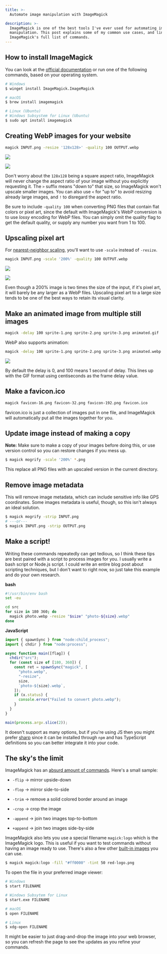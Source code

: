 ```yaml
---
title: >-
  Automate image manipulation with ImageMagick

description: >-
  ImageMagick is one of the best tools I've ever used for automating image
  manipulation. This post explains some of my common use cases, and links to
  ImageMagick's full list of commands.
---
```


## How to install ImageMagick

You can look at the
[official documentation](https://imagemagick.org/script/download.php) or run one
of the following commands, based on your operating system.

```sh
# Windows
$ winget install ImageMagick.ImageMagick

# macOS
$ brew install imagemagick

# Linux (Ubuntu)
# Windows Subsystem for Linux (Ubuntu)
$ sudo apt install imagemagick
```

## Creating WebP images for your website

```sh
magick INPUT.png -resize '128x128>' -quality 100 OUTPUT.webp
```

![](./1a.png)

![](./1b.png)

Don't worry about the `128x128` being a square aspect ratio, ImageMagick will
never change the aspect ratio of your image without you explicitly requesting
it. The `>` suffix means "down to" that size, so ImageMagick won't upscale
smaller images. You can also use `<` for "up to" to avoid resizing already large
images, and `!` to disregard the aspect ratio.

Be sure to include `-quality 100` when converting PNG files that contain flat
colors or pixel art, since the default with ImageMagick's WebP conversion is to
use _lossy_ encoding for WebP files. You can simply omit the quality flag to get
the default quality, or supply any number you want from 1 to 100.

## Upscaling pixel art

For [nearest-neighbor scaling](https://en.wikipedia.org/wiki/Image_scaling),
you'll want to use `-scale` instead of `-resize`.

```sh
magick INPUT.png -scale '200%' -quality 100 OUTPUT.webp
```

![](./2a.png)

![](./2b.png)

Even though a 200% image is two times the size of the input, if it's pixel art,
it will barely be any larger as a WebP files. Upscaling pixel art to a large
size tends to be one of the best ways to retain its visual clarity.

## Make an animated image from multiple still images

```sh
magick -delay 100 sprite-1.png sprite-2.png sprite-3.png animated.gif
```

WebP also supports animation:

```sh
magick -delay 100 sprite-1.png sprite-2.png sprite-3.png animated.webp
```

![](./3.webp)

By default the delay is 0, and 100 means 1 second of delay. This lines up with
the GIF format using centiseconds as the frame delay value.

## Make a favicon.ico

```sh
magick favicon-16.png favicon-32.png favicon-192.png favicon.ico
```

favicon.ico is just a collection of images put in one file, and ImageMagick will
automatically put all the images together for you.

## Update image instead of making a copy

**Note:** Make sure to make a copy of your images before doing this, or use
version control so you can restore changes if you mess up.

```sh
$ magick mogrify -scale '200%' *.png
```

This replace all PNG files with an upscaled version in the current directory.

## Remove image metadata

This will remove image metadata, which can include sensitive info like GPS
coordinates. Some images metadata is useful, though, so this isn't always an
ideal solution.

```sh
$ magick mogrify -strip INPUT.png
# ---or---
$ magick INPUT.png -strip OUTPUT.png
```

## Make a script!

Writing these commands repeatedly can get tedious, so I think these tips are
best paired with a script to process images for you. I usually write a bash
script or Node.js script. I could write an entire blog post about scripting
techniques, but I don't want to right now, so just take this example and do your
own research.

**bash**

```sh
#!/usr/bin/env bash
set -eu

cd src
for size in 180 360; do
  magick photo.webp -resize "$size" "photo-${size}.webp"
done
```

**JavaScript**

```js
import { spawnSync } from "node:child_process";
import { chdir } from "node:process";

async function main([flag]) {
  chdir("src");
  for (const size of [180, 360]) {
    const ret = spawnSync("magick", [
      "photo.webp",
      "-resize",
      size,
      `photo-${size}.webp`,
    ]);
    if (x.status) {
      console.error("Failed to convert photo.webp");
    }
  }
}

main(process.argv.slice(2));
```

It doesn't support as many options, but if you're using JS then you might prefer
[sharp](https://sharp.pixelplumbing.com/) since it can be installed through
`npm` and has TypeScript definitions so you can better integrate it into your
code.

## The sky's the limit

ImageMagick has an
[absurd amount of commands](https://imagemagick.org/script/command-line-options.php).
Here's a small sample:

- `-flip` &rarr; mirror upside-down

- `-flop` &rarr; mirror side-to-side

- `-trim` &rarr; remove a solid colored border around an image

- `-crop` &rarr; crop the image

- `-append` &rarr; join two images top-to-bottom

- `+append` &rarr; join two images side-by-side

ImageMagick also lets you use a special filename `magick:logo` which is the
ImageMagick logo. This is useful if you want to test commands without having an
image ready to use. There's also a few other
[built-in images](https://imagemagick.org/script/formats.php) you can use.

```sh
$ magick magick:logo -fill "#ff0000" -tint 50 red-logo.png
```

To open the file in your preferred image viewer:

```sh
# Windows
$ start FILENAME

# Windows Subsytem for Linux
$ start.exe FILENAME

# macOS
$ open FILENAME

# Linux
$ xdg-open FILENAME
```

It might be easier to just drag-and-drop the image into your web browser, so you
can refresh the page to see the updates as you refine your commands.
